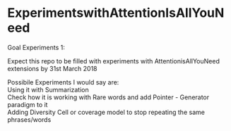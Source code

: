 # ExperimentswithAttentionIsAllYouNeed
Goal Experiments 1:

Expect this repo to be filled with experiments with AttentionisAllYouNeed extensions by 31st March 2018

Possibile Experiments I would say are: <br/>
Using it with Summarization <br/>
Check how it is working with Rare words and add Pointer - Generator paradigm to it <br/>
Adding Diversity Cell or coverage model to stop repeating the same phrases/words <br/>
